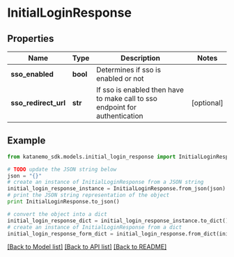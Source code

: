 # InitialLoginResponse


## Properties
Name | Type | Description | Notes
------------ | ------------- | ------------- | -------------
**sso_enabled** | **bool** | Determines if sso is enabled or not | 
**sso_redirect_url** | **str** | If sso is enabled then have to make call to sso endpoint for authentication | [optional] 

## Example

```python
from katanemo_sdk.models.initial_login_response import InitialLoginResponse

# TODO update the JSON string below
json = "{}"
# create an instance of InitialLoginResponse from a JSON string
initial_login_response_instance = InitialLoginResponse.from_json(json)
# print the JSON string representation of the object
print InitialLoginResponse.to_json()

# convert the object into a dict
initial_login_response_dict = initial_login_response_instance.to_dict()
# create an instance of InitialLoginResponse from a dict
initial_login_response_form_dict = initial_login_response.from_dict(initial_login_response_dict)
```
[[Back to Model list]](../README.md#documentation-for-models) [[Back to API list]](../README.md#documentation-for-api-endpoints) [[Back to README]](../README.md)


